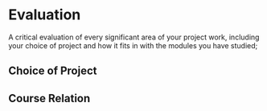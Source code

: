 # Evaluation
A critical evaluation of every significant area of your project work, including your choice of project and how it fits in with the modules you have studied; 

## Choice of Project

## Course Relation
